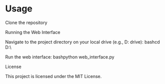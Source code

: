 # Usage

Clone the repository

Running the Web Interface

Navigate to the project directory on your local drive (e.g., D: drive):
bashcd D:\

Run the web interface:
bashpython web_interface.py

License

This project is licensed under the MIT License.
